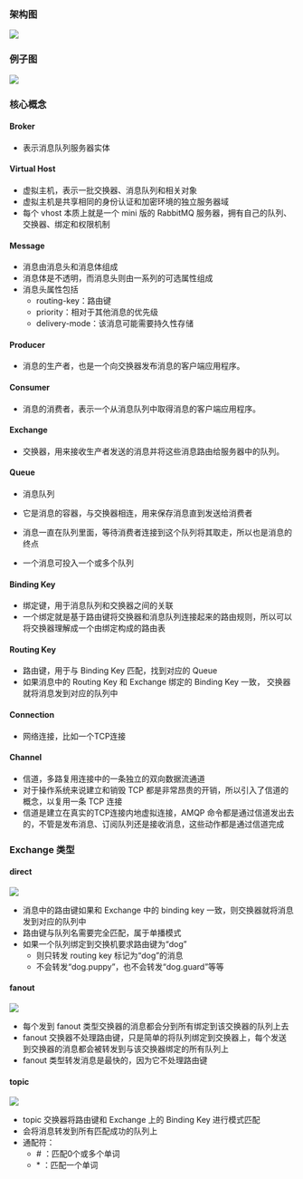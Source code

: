 ### 架构图

![](https://github.com/gothicrush/learning/blob/master/RabbitMQ/02.%20RabbitMQ%20%E6%A0%B8%E5%BF%83%E6%A6%82%E5%BF%B5/images/2-2.png)

### 例子图

![](https://github.com/gothicrush/learning/blob/master/RabbitMQ/02.%20RabbitMQ%20%E6%A0%B8%E5%BF%83%E6%A6%82%E5%BF%B5/images/2-1.png)

### 核心概念

#### Broker

* 表示消息队列服务器实体

#### Virtual Host 

* 虚拟主机，表示一批交换器、消息队列和相关对象
* 虚拟主机是共享相同的身份认证和加密环境的独立服务器域
* 每个 vhost 本质上就是一个 mini 版的 RabbitMQ 服务器，拥有自己的队列、交换器、绑定和权限机制

#### Message

* 消息由消息头和消息体组成
* 消息体是不透明，而消息头则由一系列的可选属性组成
* 消息头属性包括
  * routing-key：路由键
  * priority：相对于其他消息的优先级
  * delivery-mode：该消息可能需要持久性存储

#### Producer 

* 消息的生产者，也是一个向交换器发布消息的客户端应用程序。

#### Consumer

* 消息的消费者，表示一个从消息队列中取得消息的客户端应用程序。

#### Exchange

* 交换器，用来接收生产者发送的消息并将这些消息路由给服务器中的队列。

#### Queue 

* 消息队列

* 它是消息的容器，与交换器相连，用来保存消息直到发送给消费者
* 消息一直在队列里面，等待消费者连接到这个队列将其取走，所以也是消息的终点
* 一个消息可投入一个或多个队列

#### Binding Key

* 绑定键，用于消息队列和交换器之间的关联
* 一个绑定就是基于路由键将交换器和消息队列连接起来的路由规则，所以可以将交换器理解成一个由绑定构成的路由表

#### Routing Key

* 路由键，用于与 Binding Key 匹配，找到对应的 Queue
* 如果消息中的 Routing Key 和 Exchange 绑定的 Binding Key 一致， 交换器就将消息发到对应的队列中

#### Connection

* 网络连接，比如一个TCP连接

#### Channel 

* 信道，多路复用连接中的一条独立的双向数据流通道
* 对于操作系统来说建立和销毁 TCP 都是非常昂贵的开销，所以引入了信道的概念，以复用一条 TCP 连接
* 信道是建立在真实的TCP连接内地虚拟连接，AMQP 命令都是通过信道发出去的，不管是发布消息、订阅队列还是接收消息，这些动作都是通过信道完成

### Exchange 类型

#### direct

![](https://github.com/gothicrush/learning/blob/master/RabbitMQ/02.%20RabbitMQ%20%E6%A0%B8%E5%BF%83%E6%A6%82%E5%BF%B5/images/direct.jpg)

* 消息中的路由键如果和 Exchange 中的 binding key 一致，则交换器就将消息发到对应的队列中
* 路由键与队列名需要完全匹配，属于单播模式
* 如果一个队列绑定到交换机要求路由键为“dog”
  * 则只转发 routing key 标记为“dog”的消息
  * 不会转发“dog.puppy”，也不会转发“dog.guard”等等 

#### fanout

![](https://github.com/gothicrush/learning/blob/master/RabbitMQ/02.%20RabbitMQ%20%E6%A0%B8%E5%BF%83%E6%A6%82%E5%BF%B5/images/fanout.jpg)

* 每个发到 fanout 类型交换器的消息都会分到所有绑定到该交换器的队列上去
* fanout 交换器不处理路由键，只是简单的将队列绑定到交换器上，每个发送到交换器的消息都会被转发到与该交换器绑定的所有队列上
* fanout 类型转发消息是最快的，因为它不处理路由键

#### topic

![](https://github.com/gothicrush/learning/blob/master/RabbitMQ/02.%20RabbitMQ%20%E6%A0%B8%E5%BF%83%E6%A6%82%E5%BF%B5/images/topic.jpeg)

* topic 交换器将路由键和 Exchange 上的 Binding Key 进行模式匹配
* 会将消息转发到所有匹配成功的队列上
* 通配符：
  * \# ：匹配0个或多个单词
  * \* ：匹配一个单词

 

 

 